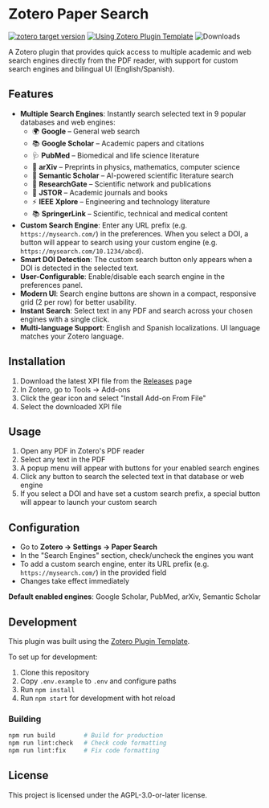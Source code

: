 # Zotero Paper Search

[![zotero target version](https://img.shields.io/badge/Zotero-7-green?style=flat-square&logo=zotero&logoColor=CC2936)](https://www.zotero.org)
[![Using Zotero Plugin Template](https://img.shields.io/badge/Using-Zotero%20Plugin%20Template-blue?style=flat-square&logo=github)](https://github.com/windingwind/zotero-plugin-template)
![Downloads](https://img.shields.io/github/downloads/MiguelDLM/zotero-paper-search/total)

A Zotero plugin that provides quick access to multiple academic and web search engines directly from the PDF reader, with support for custom search engines and bilingual UI (English/Spanish).

## Features

- **Multiple Search Engines**: Instantly search selected text in 9 popular databases and web engines:
  - 🌍 **Google** – General web search
  - 📚 **Google Scholar** – Academic papers and citations
  - 🩺 **PubMed** – Biomedical and life science literature
  - 🔬 **arXiv** – Preprints in physics, mathematics, computer science
  - 🧠 **Semantic Scholar** – AI-powered scientific literature search
  - 🔬 **ResearchGate** – Scientific network and publications
  - 📖 **JSTOR** – Academic journals and books
  - ⚡ **IEEE Xplore** – Engineering and technology literature
  - 📚 **SpringerLink** – Scientific, technical and medical content
- **Custom Search Engine**: Enter any URL prefix (e.g. `https://mysearch.com/`) in the preferences. When you select a DOI, a button will appear to search using your custom engine (e.g. `https://mysearch.com/10.1234/abcd`).
- **Smart DOI Detection**: The custom search button only appears when a DOI is detected in the selected text.
- **User-Configurable**: Enable/disable each search engine in the preferences panel.
- **Modern UI**: Search engine buttons are shown in a compact, responsive grid (2 per row) for better usability.
- **Instant Search**: Select text in any PDF and search across your chosen engines with a single click.
- **Multi-language Support**: English and Spanish localizations. UI language matches your Zotero language.

## Installation

1. Download the latest XPI file from the [Releases](../../releases) page
2. In Zotero, go to Tools → Add-ons
3. Click the gear icon and select "Install Add-on From File"
4. Select the downloaded XPI file

## Usage

1. Open any PDF in Zotero's PDF reader
2. Select any text in the PDF
3. A popup menu will appear with buttons for your enabled search engines
4. Click any button to search the selected text in that database or web engine
5. If you select a DOI and have set a custom search prefix, a special button will appear to launch your custom search

## Configuration

- Go to **Zotero → Settings → Paper Search**
- In the "Search Engines" section, check/uncheck the engines you want
- To add a custom search engine, enter its URL prefix (e.g. `https://mysearch.com/`) in the provided field
- Changes take effect immediately

**Default enabled engines**: Google Scholar, PubMed, arXiv, Semantic Scholar

## Development

This plugin was built using the [Zotero Plugin Template](https://github.com/windingwind/zotero-plugin-template).

To set up for development:

1. Clone this repository
2. Copy `.env.example` to `.env` and configure paths
3. Run `npm install`
4. Run `npm start` for development with hot reload

### Building

```bash
npm run build        # Build for production
npm run lint:check   # Check code formatting
npm run lint:fix     # Fix code formatting
```

## License

This project is licensed under the AGPL-3.0-or-later license.
